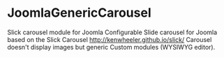 # JoomlaGenericCarousel
Slick carousel module for Joomla
Configurable Slide carousel for Joomla based on the Slick Carousel http://kenwheeler.github.io/slick/
Carousel doesn't display images but generic Custom modules (WYSIWYG editor).
